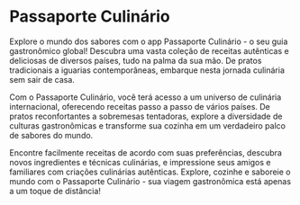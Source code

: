 # Passaporte Culinário


Explore o mundo dos sabores com o app Passaporte Culinário - o seu guia gastronômico global! Descubra uma vasta coleção de receitas autênticas e deliciosas de diversos países, tudo na palma da sua mão. De pratos tradicionais a iguarias contemporâneas, embarque nesta jornada culinária sem sair de casa.

Com o Passaporte Culinário, você terá acesso a um universo de culinária internacional, oferecendo receitas passo a passo de vários países. De pratos reconfortantes a sobremesas tentadoras, explore a diversidade de culturas gastronômicas e transforme sua cozinha em um verdadeiro palco de sabores do mundo.

Encontre facilmente receitas de acordo com suas preferências, descubra novos ingredientes e técnicas culinárias, e impressione seus amigos e familiares com criações culinárias autênticas. Explore, cozinhe e saboreie o mundo com o Passaporte Culinário - sua viagem gastronômica está apenas a um toque de distância!


